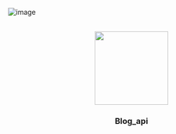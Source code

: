 <!-- PROJECT LOGO -->
![image](https://github.com/user-attachments/assets/b3dc80ba-8804-4cbd-bc6b-dd31fbb679ba)

<br />
<div align="center">
  <image src="https://github.com/user-attachments/assets/9574b320-c707-421d-b6b1-d09ae2dd8747" width="150px"/>
  <h3 align="center">Blog_api</h3>
</div>

